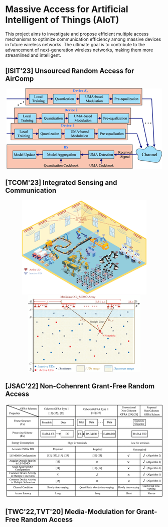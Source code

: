 # Massive Access for Artificial Intelligent of Things (AIoT)

This project aims to investigate and propose efficient multiple access mechanisms to optimize communication efficiency among massive devices in future wireless networks. The ultimate goal is to contribute to the advancement of next-generation wireless networks, making them more streamlined and intelligent.

## [ISIT'23] Unsourced Random Access for AirComp

<div align="center">
  <img src="/Figures/MDAirComp_scheme.gif" height="256" width="auto">
</div>

## [TCOM'23] Integrated Sensing and Communication

<div align="center">
  <img src="/Figures/ISAC.gif" height="300" width="auto">
</div>

<div align="center">
  <img src="/Figures/ISAC_sensing.gif" height="245" width="auto">
</div>



## [JSAC'22] Non-Cohenrent Grant-Free Random Access

<div align="center">
  <img src="/Figures/TableNC.gif" height="300" width="auto">
</div>

## [TWC'22,TVT'20] Media-Modulation for Grant-Free Random Access

